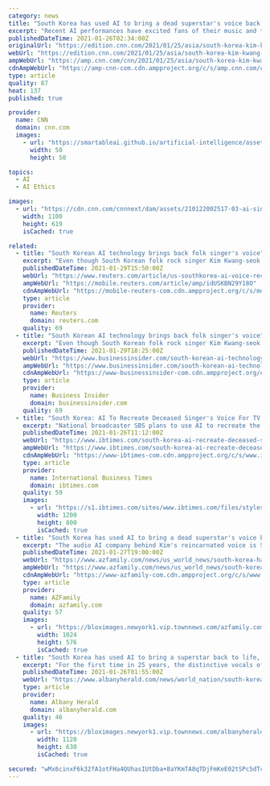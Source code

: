 ```yaml
---
category: news
title: "South Korea has used AI to bring a dead superstar's voice back to the stage, but ethical concerns abound"
excerpt: "Recent AI performances have excited fans of their music and the technology, but others have raised concerns about the ethics and legalities of resurrecting the voices of the dead."
publishedDateTime: 2021-01-26T02:34:00Z
originalUrl: "https://edition.cnn.com/2021/01/25/asia/south-korea-kim-kwang-seok-ai-dst-hnk-intl/index.html"
webUrl: "https://edition.cnn.com/2021/01/25/asia/south-korea-kim-kwang-seok-ai-dst-hnk-intl/index.html"
ampWebUrl: "https://amp.cnn.com/cnn/2021/01/25/asia/south-korea-kim-kwang-seok-ai-dst-hnk-intl/index.html"
cdnAmpWebUrl: "https://amp-cnn-com.cdn.ampproject.org/c/s/amp.cnn.com/cnn/2021/01/25/asia/south-korea-kim-kwang-seok-ai-dst-hnk-intl/index.html"
type: article
quality: 87
heat: 137
published: true

provider:
  name: CNN
  domain: cnn.com
  images:
    - url: "https://smartableai.github.io/artificial-intelligence/assets/images/organizations/cnn.com-50x50.jpg"
      width: 50
      height: 50

topics:
  - AI
  - AI Ethics

images:
  - url: "https://cdn.cnn.com/cnnnext/dam/assets/210122002517-03-ai-singing-show-south-korea-super-tease.jpg"
    width: 1100
    height: 619
    isCached: true

related:
  - title: "South Korean AI technology brings back folk singer's voice"
    excerpt: "Even though South Korean folk rock singer Kim Kwang-seok has been dead for nearly 25 years, his fans will be able to hear him perform a new song cover on Friday thanks to artificial intelligence (AI) technology used to recreate his voice."
    publishedDateTime: 2021-01-29T15:50:00Z
    webUrl: "https://www.reuters.com/article/us-southkorea-ai-voice-recreation-idUSKBN29Y18O"
    ampWebUrl: "https://mobile.reuters.com/article/amp/idUSKBN29Y18O"
    cdnAmpWebUrl: "https://mobile-reuters-com.cdn.ampproject.org/c/s/mobile.reuters.com/article/amp/idUSKBN29Y18O"
    type: article
    provider:
      name: Reuters
      domain: reuters.com
    quality: 69
  - title: "South Korean AI technology brings back folk singer's voice"
    excerpt: "Even though South Korean folk rock singer Kim Kwang-seok has been dead for nearly 25 years, his fans will be able to hear him perform a new song cover on Friday thanks to artificial intelligence (AI) technology used to recreate his voice."
    publishedDateTime: 2021-01-29T18:25:00Z
    webUrl: "https://www.businessinsider.com/south-korean-ai-technology-brings-back-folk-singers-voice-2021-1"
    ampWebUrl: "https://www.businessinsider.com/south-korean-ai-technology-brings-back-folk-singers-voice-2021-1?amp"
    cdnAmpWebUrl: "https://www-businessinsider-com.cdn.ampproject.org/c/s/www.businessinsider.com/south-korean-ai-technology-brings-back-folk-singers-voice-2021-1?amp"
    type: article
    provider:
      name: Business Insider
      domain: businessinsider.com
    quality: 69
  - title: "South Korea: AI To Recreate Deceased Singer's Voice For TV Show"
    excerpt: "National broadcaster SBS plans to use AI to recreate the voice of late singer Kim Kwang-seok, but concerns have been raised over the ethics of using this technology."
    publishedDateTime: 2021-01-26T11:12:00Z
    webUrl: "https://www.ibtimes.com/south-korea-ai-recreate-deceased-singers-voice-tv-show-3130674"
    ampWebUrl: "https://www.ibtimes.com/south-korea-ai-recreate-deceased-singers-voice-tv-show-3130674?amp=1"
    cdnAmpWebUrl: "https://www-ibtimes-com.cdn.ampproject.org/c/s/www.ibtimes.com/south-korea-ai-recreate-deceased-singers-voice-tv-show-3130674?amp=1"
    type: article
    provider:
      name: International Business Times
      domain: ibtimes.com
    quality: 59
    images:
      - url: "https://s1.ibtimes.com/sites/www.ibtimes.com/files/styles/full/public/2017/07/27/artificial-intelligence-23320041920.jpg"
        width: 1200
        height: 800
        isCached: true
  - title: "South Korea has used AI to bring a dead superstar's voice back to the stage, but ethical concerns abound"
    excerpt: "The audio AI company behind Kim's reincarnated voice is Supertone, a South Korean startup founded in 2020 that provides AI audio solutions for content creators, according to co-founder and Chief Operating Officer Choi Hee-doo. \"For example, BTS is really ..."
    publishedDateTime: 2021-01-27T19:00:00Z
    webUrl: "https://www.azfamily.com/news/us_world_news/south-korea-has-used-ai-to-bring-a-dead-superstars-voice-back-to-the-stage/article_d5b8b999-3b1e-568c-840c-68f572dc87f1.html"
    ampWebUrl: "https://www.azfamily.com/news/us_world_news/south-korea-has-used-ai-to-bring-a-dead-superstars-voice-back-to-the-stage/article_d5b8b999-3b1e-568c-840c-68f572dc87f1.amp.html"
    cdnAmpWebUrl: "https://www-azfamily-com.cdn.ampproject.org/c/s/www.azfamily.com/news/us_world_news/south-korea-has-used-ai-to-bring-a-dead-superstars-voice-back-to-the-stage/article_d5b8b999-3b1e-568c-840c-68f572dc87f1.amp.html"
    type: article
    provider:
      name: AZFamily
      domain: azfamily.com
    quality: 57
    images:
      - url: "https://bloximages.newyork1.vip.townnews.com/azfamily.com/content/tncms/assets/v3/editorial/0/53/0538af54-887e-5412-9627-a2e1dd39c1da/600f86526db93.image.jpg?resize=1024%2C576"
        width: 1024
        height: 576
        isCached: true
  - title: "South Korea has used AI to bring a superstar back to life, but ethical concerns abound"
    excerpt: "For the first time in 25 years, the distinctive vocals of South Korean superstar Kim Kwang-seok will be heard on national television singing new material."
    publishedDateTime: 2021-01-26T01:55:00Z
    webUrl: "https://www.albanyherald.com/news/world_nation/south-korea-has-used-ai-to-bring-a-superstar-back-to-life-but-ethical-concerns/article_8a7d9a56-12ca-5374-adf2-2f975042092a.html"
    type: article
    provider:
      name: Albany Herald
      domain: albanyherald.com
    quality: 46
    images:
      - url: "https://bloximages.newyork1.vip.townnews.com/albanyherald.com/content/tncms/assets/v3/editorial/7/da/7da39f2f-a6b2-5d52-a4ac-07248759135c/600f7b82a3d6b.image.jpg?resize=1120%2C630"
        width: 1120
        height: 630
        isCached: true

secured: "wMx6cinxF6k32fA1otFHa4QUhasIUtDba+8aYKmTA8qTDjFmKeE02tSPc5dTc8cl0aAIZprNAlhOGvobjemPVDx1IuOa0Hsp/xOzZWdQz5M0/yoCtzz9D9RUnt4qP0Iz6Cz2h+T2kISm9wPwHSUvA/eqlEJ2s99cGzNuvp0fGfBaTVp3w+FN3biq81Ms+gUeLJJn+cjWT5QPLhLdTQyedhWG6OCkBqW4F7S3QkpZf9Jo+bUNb3nYfmqH5usz0TWkv/41hCF59PXcc89W5Qug59fmZYQuhvkS/DQQcbGUfePSVBOVwovTOaOMgFYFDuW0rANIpp3SPc+5bc1ozTW2M8AaUoRECVCs/VCs9vldP3A=;5H/yL3PWz+C8fvzwhHcs5A=="
---
```


